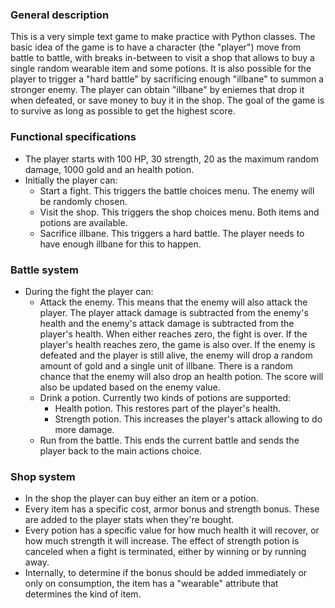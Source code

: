 ### General description
This is a very simple text game to make practice with Python classes.
The basic idea of the game is to have a character (the "player") move from
battle to battle, with breaks in-between to visit a shop that allows to buy
a single random wearable item and some potions.
It is also possible for the player to trigger a "hard battle" by sacrificing
enough "illbane" to summon a stronger enemy.
The player can obtain "illbane" by eniemes that drop it when defeated, or
save money to buy it in the shop.
The goal of the game is to survive as long as possible to get the highest score.

### Functional specifications
- The player starts with 100 HP, 30 strength, 20 as the maximum random damage,
1000 gold and an health potion.
- Initially the player can:
  - Start a fight. This triggers the battle choices menu. The enemy will be randomly chosen.
  - Visit the shop. This triggers the shop choices menu. Both items and potions
are available.
  - Sacrifice illbane. This triggers a hard battle. The player needs to have
enough illbane for this to happen.

### Battle system
- During the fight the player can:
  - Attack the enemy. This means that the enemy will also attack the player.
The player attack damage is subtracted from the enemy's health and the enemy's
attack damage is subtracted from the player's health. When either reaches zero,
the fight is over. If the player's health reaches zero, the game is also over.
If the enemy is defeated and the player is still alive, the enemy will drop a
random amount of gold and a single unit of illbane. There is a random chance
that the enemy will also drop an health potion. The score will also be updated
based on the enemy value.
  - Drink a potion. Currently two kinds of potions are supported:
    - Health potion. This restores part of the player's health.
    - Strength potion. This increases the player's attack allowing to do more damage.
  - Run from the battle. This ends the current battle and sends the player back to
  the main actions choice.

### Shop system
- In the shop the player can buy either an item or a potion.
- Every item has a specific cost, armor bonus and strength bonus. These are added
to the player stats when they're bought.
- Every potion has a specific value for how much health it will recover, or how much
strength it will increase. The effect of strength potion is canceled when a fight is
terminated, either by winning or by running away.
- Internally, to determine if the bonus should be added immediately or only on consumption,
the item has a "wearable" attribute that determines the kind of item.
